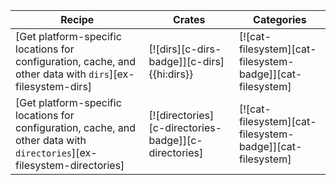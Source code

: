 | Recipe | Crates | Categories |
|--------|--------|------------|
| [Get platform-specific locations for configuration, cache, and other data with `dirs`][ex-filesystem-dirs] | [![dirs][c-dirs-badge]][c-dirs]{{hi:dirs}} | [![cat-filesystem][cat-filesystem-badge]][cat-filesystem] |
| [Get platform-specific locations for configuration, cache, and other data with `directories`][ex-filesystem-directories] | [![directories][c-directories-badge]][c-directories] | [![cat-filesystem][cat-filesystem-badge]][cat-filesystem] |

<div class="hidden">
</div>
